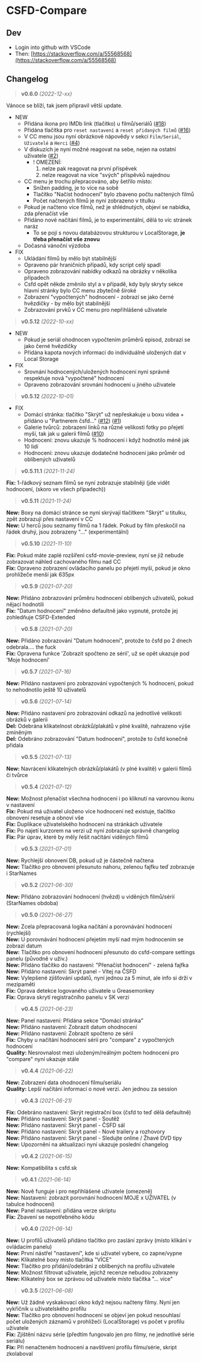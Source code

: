 # CSFD-Compare

## Dev

- Login into github with VSCode
- Then: [https://stackoverflow.com/a/55568568](https://stackoverflow.com/a/55568568)

## Changelog

> **v0.6.0** _(2022-12-xx)_  

Vánoce se blíží, tak jsem připravil větší update.

- NEW
  - Přidána ikona pro IMDb link (tlačítko) u filmů/seriálů ([#18](../../issues/18))
  - Přidána tlačítka pro `reset nastavení` a `reset přidaných filmů` ([#16](../../issues/16))
  - V CC menu jsou nyní obrázkové nápovědy v sekci `Film/Seriál`, `Uživatelé` a `Herci` ([#4](../../issues/4))
  - V diskuzích je nyní možné reagovat na sebe, nejen na ostatní uživatele ([#2](../../issues/2))
    - ! OMEZENÍ:
      1) nelze pak reagovat na první příspěvek
      2) nelze reagovat na více "svých" příspěvků najednou
  - CC menu je trochu přepracováno, aby šetřilo místo:
    - Snížen padding, je to více na sobě
    - Tlačítko "Načíst hodnocení" bylo zbaveno počtu načtených filmů
    - Počet načtených filmů je nyní zobrazeno v titulku
  - Pokud je načteno více filmů, než je shlédnutých, objeví se nabídka, zda přenačíst vše
  - Přidáno nové načítání filmů, je to experimentální, dělá to víc stránek naráz
    - To se pojí s novou databázovou strukturou v LocalStorage, **je třeba přenačíst vše znovu**
  - Dočasná vánoční výzdoba
- FIX
  - Ukládání filmů by mělo být stabilnější
  - Opraveno pár hraničních případů, kdy script celý spadl
  - Opraveno zobrazování nabídky odkazů na obrázky v několika případech
  - Csfd opět někde změnilo styl a v případě, kdy byly skryty sekce hlavní stránky bylo CC menu zbytečně široké
  - Zobrazení "vypočtených" hodnocení - zobrazí se jako černé hvězdičky - by mělo být stabilnější
  - Zobrazování prvků v CC menu pro nepřihlášené uživatele

> **v0.5.12** _(2022-10-xx)_  

- NEW
  - Pokud je seriál ohodnocen vypočtením průměrů episod, zobrazí se jako černé hvězdičky
  - Přidána kapota nových informací do individuálně uložených dat v Local Storage
- FIX
  - Srovnání hodnocených/uložených hodnocení nyní správně respektuje nová "vypočtené" hodnocení
  - Opraveno zobrazování srovnání hodnocení u jiného uživatele

> **v0.5.12** _(2022-10-01)_  

- FIX
  - Domácí stránka: tlačítko "Skrýt" už nepřeskakuje u boxu videa + přídáno u "Partnerem čsfd..."  ([#12](/../../issues/12)) ([#1](/../../issues/1))  
  - Galerie tvůrců: zobrazení linků na různé velikosti fotky po přejetí myší, tak jak u galerii filmů ([#10](/../../issues/10))  
  - Hodnocení: znovu ukazuje % hodnocení i když hodnotilo méně jak 10 lidí  
  - Hodnocení: znovu ukazuje dodatečné hodnocení jako průměr od oblíbených uživatelů  

> **v0.5.11.1** _(2021-11-24)_  

**Fix:** 1-řádkový seznam filmů se nyní zobrazuje stabilněji (jde vidět hodnocení, (skoro ve všech případech))  

> **v0.5.11** _(2021-11-24)_  

**New:** Boxy na domácí stránce se nyní skrývají tlačítkem "Skrýt" u titulku, zpět zobrazují přes nastavení v CC  
**New:** U herců jsou seznamy filmů na 1 řádek. Pokud by film přeskočil na řádek druhý, jsou zobrazeny "..." (experimentální)  

> **v0.5.10** _(2021-11-10)_  

**Fix:** Pokud máte zaplé rozšíření csfd-movie-preview, nyní se již nebude zobrazovat náhled cachovaného filmu nad CC  
**Fix:** Opraveno zobrazení ovládacího panelu po přejetí myší, pokud je okno prohlížeče menší jak 635px  

> **v0.5.9** _(2021-07-20)_  

**New:** Přidáno zobrazování průměru hodnocení oblíbených uživatelů, pokud nějací hodnotili  
**Fix:** "Datum hodnocení" změněno defaultně jako vypnuté, protože jej zohledňuje CSFD-Extended  

> **v0.5.8** _(2021-07-20)_  

**New:** Přidáno zobrazování "Datum hodnocení", protože to čsfd po 2 dnech odebrala.... the fuck  
**Fix:** Opravena funkce 'Zobrazit spočteno ze sérií', už se opět ukazuje pod 'Moje hodnocení'  

> **v0.5.7** _(2021-07-16)_  

**New:** Přidáno nastavení pro zobrazování vypočtených % hodnocení, pokud to nehodnotilo ještě 10 uživatelů  

> **v0.5.6** _(2021-07-14)_  

**New:** Přidáno nastavení pro zobrazování odkazů na jednotlivé velikosti obrázků v galerii  
**Del:** Odebrána klikatelnost obrázků/plakátů v plné kvalitě, nahrazeno výše zmíněným  
**Del:** Odebráno zobrazování "Datum hodnocení", protože to čsfd konečně přidala  

> **v0.5.5** _(2021-07-13)_  

**New:** Navrácení klikatelných obrázků/plakátů (v plné kvalitě) v galerii filmů či tvůrce  

> **v0.5.4** _(2021-07-12)_  

**New:** Možnost přenačíst všechna hodnocení i po kliknutí na varovnou ikonu v nastavení  
**Fix:** Pokud má uživatel uloženo více hodnocení než existuje, tlačítko obnovení resetuje a obnoví vše  
**Fix:** Duplikace uživatelského hodnocení na stránkách uživatele  
**Fix:** Po najetí kurzorem na verzi už nyní zobrazuje správně changelog  
**Fix:** Pár úprav, které by měly řešit načítání viděných filmů  

> **v0.5.3** _(2021-07-01)_  

**New:** Rychlejší obnovení DB, pokud už je částečně načtena  
**New:** Tlačítko pro obnovení přesunuto nahoru, zelenou fajfku teď zobrazuje i StarNames  

> **v0.5.2** _(2021-06-30)_  

**New:** Přidáno zobrazování hodnocení (hvězd) u viděných filmů/sérií (StarNames obdoba)  

> **v0.5.0** _(2021-06-27)_  

**New:** Zcela přepracovaná logika načítání a porovnávání hodnocení (rychlejší)  
**New:** U porovnávání hodnocení přejetím myší nad mým hodnocením se zobrazí datum  
**New:** Tlačítko pro obnovení hodnocení přesunuto do csfd-compare settings panelu (původně v uživ.)  
**New:** Přidáno tlačítko do nastavení: "Přenačíst hodnocení" - zelená fajfka  
**New:** Přidáno nastavení: Skrýt panel - Vítej na ČSFD  
**New:** Vylepšené zjišťování updatů, nyní jednou za 5 minut, ale info si drží v mezipaměti  
**Fix:** Oprava detekce logovaného uživatele u Greasemonkey  
**Fix:** Oprava skrytí registračního panelu v SK verzi  

> **v0.4.5** _(2021-06-23)_  

**New:** Panel nastavení: Přidána sekce "Domácí stránka"  
**New:** Přidáno nastavení: Zobrazit datum ohodnocení  
**New:** Přidáno nastavení: Zobrazit spočteno ze sérií  
**Fix:** Chyby u načítání hodnocení sérií pro "compare" z vypočtených hodnocení  
**Quality:** Nesrovnalost mezi uloženým/reálným počtem hodnocení pro "compare" nyní ukazuje stále  

> **v0.4.4** _(2021-06-22)_  

**New:** Zobrazení data ohodnocení filmu/seriálu  
**Quality:** Lepší načítání informací o nové verzi. Jen jednou za session  

> **v0.4.3** _(2021-06-21)_  

**Fix:** Odebráno nastavení: Skrýt registrační box (čsfd to teď dělá defaultně)  
**New:** Přidáno nastavení: Skrýt panel - Soutěž  
**New:** Přidáno nastavení: Skrýt panel - ČSFD sál  
**New:** Přidáno nastavení: Skrýt panel - Nové trailery a rozhovory  
**New:** Přidáno nastavení: Skrýt panel - Sledujte online / Žhavé DVD tipy  
**New:** Upozornění na aktualizaci nyní ukazuje poslední changelog  

> **v0.4.2** _(2021-06-15)_  

**New:** Kompatibilita s csfd.sk  

> **v0.4.1** _(2021-06-14)_  

**New:** Nově funguje i pro nepřihlášené uživatele (omezeně)  
**New:** Nastavení: zobrazit porovnání hodnocení MOJE x UŽIVATEL (v tabulce hodnocení)  
**New:** Panel nastavení: přidána verze skriptu  
**Fix:** Zbavení se nepotřebného kódu  

> **v0.4.0** _(2021-06-14)_  

**New:** U profilů uživatelů přidáno tlačítko pro zaslání zprávy (místo klikání v ovládacím panelu)  
**New:** První nástřel "nastavení", kde si uživatel vybere, co zapne/vypne  
**New:** Klikatelné boxy místo tlačítka "VÍCE"  
**New:** Tlačítko pro přidání/odebrání z oblíbených na profilu uživatele  
**New:** Možnost filtrovat uživatele, jejichž recenze nebudou zobrazeny  
**New:** Klikatelný box se zprávou od uživatele místo tlačítka "... více"  

> **v0.3.5** _(2021-06-08)_  

**New:** Už žádné vyskakovací okno když nejsou načteny filmy. Nyní jen vykřičník u uživatelského profilu  
**New:** Tlačítko pro obnovení hodnocení se objeví jen pokud nesouhlasí počet uložených záznamů v prohlížeči (LocalStorage) vs počet v profilu uživatele  
**Fix:** Zjištění názvu série (předtím fungovalo jen pro filmy, ne jednotlivé série seriálu)  
**Fix:** Při nenačteném hodnocení a navštívení profilu filmu/série, skript zkolaboval  
